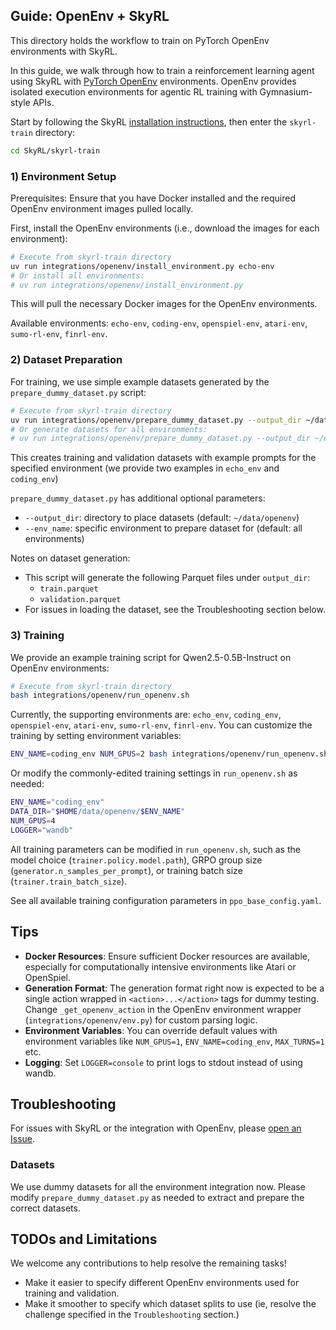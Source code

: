 ## Guide: OpenEnv + SkyRL

This directory holds the workflow to train on PyTorch OpenEnv environments with SkyRL.

In this guide, we walk through how to train a reinforcement learning agent using SkyRL with [PyTorch OpenEnv](https://github.com/meta-pytorch/OpenEnv) environments. OpenEnv provides isolated execution environments for agentic RL training with Gymnasium-style APIs.


Start by following the SkyRL [installation instructions](https://skyrl.readthedocs.io/en/latest/getting-started/installation.html), then enter the `skyrl-train` directory:
```bash
cd SkyRL/skyrl-train
```

### 1) Environment Setup

Prerequisites: Ensure that you have Docker installed and the required OpenEnv environment images pulled locally.

First, install the OpenEnv environments (i.e., download the images for each environment):

```bash
# Execute from skyrl-train directory
uv run integrations/openenv/install_environment.py echo-env
# Or install all environments:
# uv run integrations/openenv/install_environment.py
```

This will pull the necessary Docker images for the OpenEnv environments.

Available environments: ``echo-env``, ``coding-env``, ``openspiel-env``, ``atari-env``, ``sumo-rl-env``, ``finrl-env``.


### 2) Dataset Preparation

For training, we use simple example datasets generated by the ``prepare_dummy_dataset.py`` script:

```bash
# Execute from skyrl-train directory
uv run integrations/openenv/prepare_dummy_dataset.py --output_dir ~/data/openenv --env_name echo_env
# Or generate datasets for all environments:
# uv run integrations/openenv/prepare_dummy_dataset.py --output_dir ~/data/openenv 
```

This creates training and validation datasets with example prompts for the specified environment (we provide two examples in ``echo_env`` and ``coding_env``)

`prepare_dummy_dataset.py` has additional optional parameters:
  - `--output_dir`: directory to place datasets (default: `~/data/openenv`)
  - `--env_name`: specific environment to prepare dataset for (default: all environments)

Notes on dataset generation:
- This script will generate the following Parquet files under `output_dir`:
  - `train.parquet`
  - `validation.parquet`
- For issues in loading the dataset, see the Troubleshooting section below.

### 3) Training

We provide an example training script for Qwen2.5-0.5B-Instruct on OpenEnv environments:

```bash
# Execute from skyrl-train directory
bash integrations/openenv/run_openenv.sh
```

Currently, the supporting environments are: ``echo_env``, ``coding_env``, ``openspiel-env``, ``atari-env``, ``sumo-rl-env``, ``finrl-env``.
You can customize the training by setting environment variables:

```bash
ENV_NAME=coding_env NUM_GPUS=2 bash integrations/openenv/run_openenv.sh
```

Or modify the commonly-edited training settings in `run_openenv.sh` as needed:
```bash
ENV_NAME="coding_env"
DATA_DIR="$HOME/data/openenv/$ENV_NAME"
NUM_GPUS=4
LOGGER="wandb"
```

All training parameters can be modified in `run_openenv.sh`, such as the model choice (`trainer.policy.model.path`), GRPO group size (`generator.n_samples_per_prompt`), or training batch size (`trainer.train_batch_size`).

See all available training configuration parameters in `ppo_base_config.yaml`.



## Tips

- **Docker Resources**: Ensure sufficient Docker resources are available, especially for computationally intensive environments like Atari or OpenSpiel.
- **Generation Format**: The generation format right now is expected to be a single action wrapped in ``<action>...</action>`` tags for dummy testing. Change `_get_openenv_action` in the OpenEnv environment wrapper (`integrations/openenv/env.py`) for custom parsing logic.
- **Environment Variables**: You can override default values with environment variables like `NUM_GPUS=1`, `ENV_NAME=coding_env`, `MAX_TURNS=1` etc.
- **Logging**: Set `LOGGER=console` to print logs to stdout instead of using wandb.

## Troubleshooting

For issues with SkyRL or the integration with OpenEnv, please [open an Issue](https://github.com/NovaSky-AI/SkyRL/issues/new). 

### Datasets

We use dummy datasets for all the environment integration now. Please modify `prepare_dummy_dataset.py` as needed to extract and prepare the correct datasets.

## TODOs and Limitations
We welcome any contributions to help resolve the remaining tasks!
* Make it easier to specify different OpenEnv environments used for training and validation.
* Make it smoother to specify which dataset splits to use (ie, resolve the challenge specified in the `Troubleshooting` section.)
